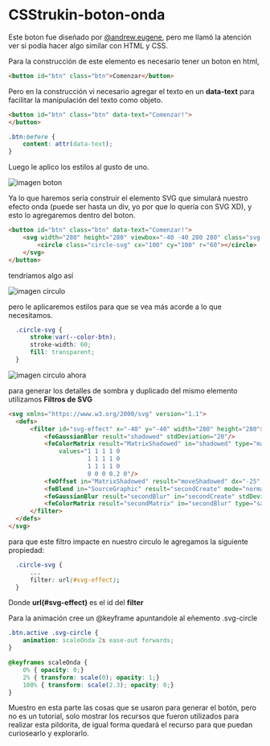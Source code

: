 # CSStrukin-boton-onda

Este boton fue diseñado por
[@andrew.eugene](https://www.instagram.com/p/CAu-3qggz49/), pero me llamó la atención ver si podía hacer algo similar con HTML y CSS.

Para la construcción de este elemento es necesario tener un boton en html,

````html
<button id="btn" class="btn">Comenzar</button>
````
Pero en la construcción vi necesario agregar el texto en un <b>data-text</b> para facilitar la manipulación del texto como objeto.

````html
<button id="btn" class="btn" data-text="Comenzar!">
</button>

````
````css
.btn:before {
    content: attr(data-text);
}
````
Luego le aplico los estilos al gusto de uno.

![imagen boton](https://raw.githubusercontent.com/username/projectname/branch/path/to/img.png)

Ya lo que haremos sería construir el elemento SVG que simulará nuestro efecto onda (puede ser hasta un div, yo por que lo quería con SVG XD), y esto lo agregaremos dentro del boton.

````html
<button id="btn" class="btn" data-text="Comenzar!">
    <svg width="280" height="280" viewbox="-40 -40 280 280" class="svg-circle">
        <circle class="circle-svg" cx="100" cy="100" r="60"></circle>
    </svg>
</button>
````
tendríamos algo así

![imagen circulo](https://raw.githubusercontent.com/username/projectname/branch/path/to/img.png)

pero le aplicaremos estilos para que se vea más acorde a lo que necesitamos.

````css
  .circle-svg {
      stroke:var(--color-btn);
      stroke-width: 60;
      fill: transparent;
  }
````

![imagen circulo ahora](https://raw.githubusercontent.com/username/projectname/branch/path/to/img.png)

para generar los detalles de sombra y duplicado del mismo elemento utilizamos <b>Filtros de SVG</b>

````html
<svg xmlns="https://www.w3.org/2000/svg" version="1.1">
  <defs>
      <filter id="svg-effect" x="-40" y="-40" width="280" height="280">
          <feGaussianBlur result="shadowed" stdDeviation="20"/>
          <feColorMatrix result="MatrixShadowed" in="shadowed" type="matrix"
              values="1 1 1 1 0
                      1 1 1 1 0
                      1 1 1 1 0
                      0 0 0 0.2 0"/>
          <feOffset in="MatrixShadowed" result="moveShadowed" dx="-25" dy="-25"/>
          <feBlend in="SourceGraphic" result="secondCreate" mode="normal"/>
          <feGaussianBlur result="secondBlur" in="secondCreate" stdDeviation="20"/>
          <feColorMatrix result="secondMatrix" in="secondBlur" type="saturate" values="1.6"/>
      </filter>
  </defs>
</svg>
````

para que este filtro impacte en nuestro circulo le agregamos la siguiente propiedad:

````css
  .circle-svg {
      ...
      filter: url(#svg-effect);
  }
````

Donde <b>url(#svg-effect)</b> es el id del <b>filter</b>

Para la animación cree un @keyframe apuntandole al eñemento .svg-circle

````CSS
.btn.active .svg-circle {
    animation: scaleOnda 2s ease-out forwards;
}

@keyframes scaleOnda {
    0% { opacity: 0;}
    2% { transform: scale(0); opacity: 1;}
    100% { transform: scale(2.3); opacity: 0;}
}
````

Muestro en esta parte las cosas que se usaron para generar el botón, pero no es un tutorial, solo mostrar los recursos que fueron utilizados para realizar esta pildorita, de igual forma quedará el recurso para que puedan curiosearlo y explorarlo.